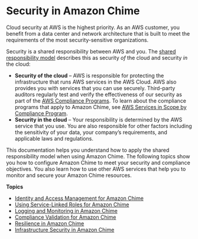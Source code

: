 # Security in Amazon Chime<a name="security"></a>

Cloud security at AWS is the highest priority\. As an AWS customer, you benefit from a data center and network architecture that is built to meet the requirements of the most security\-sensitive organizations\.

Security is a shared responsibility between AWS and you\. The [shared responsibility model](http://aws.amazon.com/compliance/shared-responsibility-model/) describes this as security *of* the cloud and security *in* the cloud:
+ **Security of the cloud** – AWS is responsible for protecting the infrastructure that runs AWS services in the AWS Cloud\. AWS also provides you with services that you can use securely\. Third\-party auditors regularly test and verify the effectiveness of our security as part of the [AWS Compliance Programs](http://aws.amazon.com/compliance/programs/)\. To learn about the compliance programs that apply to Amazon Chime, see [AWS Services in Scope by Compliance Program](http://aws.amazon.com/compliance/services-in-scope/)\.
+ **Security in the cloud** – Your responsibility is determined by the AWS service that you use\. You are also responsible for other factors including the sensitivity of your data, your company’s requirements, and applicable laws and regulations\. 

This documentation helps you understand how to apply the shared responsibility model when using Amazon Chime\. The following topics show you how to configure Amazon Chime to meet your security and compliance objectives\. You also learn how to use other AWS services that help you to monitor and secure your Amazon Chime resources\. 

**Topics**
+ [Identity and Access Management for Amazon Chime](security-iam.md)
+ [Using Service\-Linked Roles for Amazon Chime](using-service-linked-roles.md)
+ [Logging and Monitoring in Amazon Chime](monitoring-overview.md)
+ [Compliance Validation for Amazon Chime](compliance.md)
+ [Resilience in Amazon Chime](disaster-recovery-resiliency.md)
+ [Infrastructure Security in Amazon Chime](infrastructure-security.md)